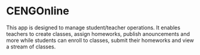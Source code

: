 # CENGOnline

This app is designed to manage student/teacher operations. It enables teachers to create classes, assign homeworks,
publish anouncements and more while students can enroll to classes, submit their homeworks and view a stream of
classes.
